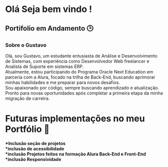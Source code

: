 <H1>Olá Seja bem vindo !</H1>
<h2>Portifolio em Andamento 🕒 </h2> 
<h3>Sobre o Gustavo</h3/>
<p>Olá, sou Gustavo, um estudante entusiasta de Análise e Desenvolvimento de Sistemas, com experiência como Desenvolvedor Web freelancer e Analista de Suporte em sistemas ERP.<br>
  Atualmente, estou participando do Programa Oracle Next Education em parceria com a Alura, focado na trilha de Back-End, buscando aprimorar minhas habilidades e me preparar para novos desafios.<br>
  Sou apaixonado por código, sempre buscando aprendizado e atualização. Pronto para novas oportunidades após completar a primeira etapa da minha migração de carreira.</p>

  <h1>Futuras implementações no meu Portfólio 🌈  </h1>
  <h4>
    *Inclusão seção de projetos<br>
    *inclusão de acessibilidade <br>
    *inclusão Projetos feitos na formação Alura Back-End e Front-End<br>
    *inclusão Responsividade<br> 
  </h4>
